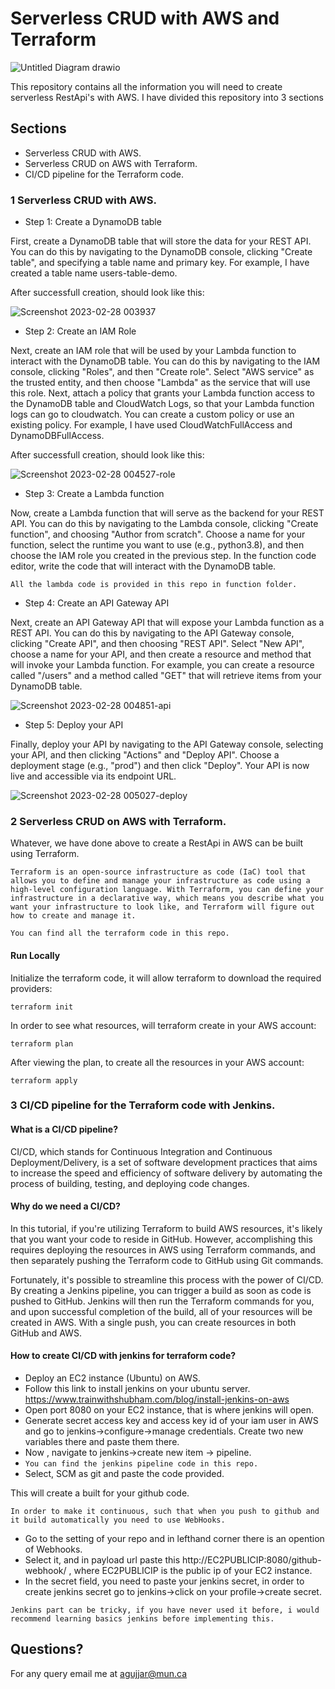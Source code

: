 
# Serverless CRUD with AWS and Terraform
![Untitled Diagram drawio](https://user-images.githubusercontent.com/70919722/221738912-f8775698-5618-4146-8dd9-1d2291becbec.png)

This repository contains all the information you will need to create serverless RestApi's with AWS.
I have divided this repository into 3 sections



## Sections

- Serverless CRUD with AWS.
- Serverless CRUD on AWS with Terraform.
- CI/CD pipeline for the Terraform code.


### 1 Serverless CRUD with AWS.

- Step 1: Create a DynamoDB table

First, create a DynamoDB table that will store the data for your REST API. You can do this by navigating to the DynamoDB console, clicking "Create table", and specifying a table name and primary key. For example, I have created a table name users-table-demo.

After successfull creation, should look like this:

![Screenshot 2023-02-28 003937](https://user-images.githubusercontent.com/70919722/221753411-c0b2928a-5763-4281-8a4b-edd5a8aaf471.png)


- Step 2: Create an IAM Role

Next, create an IAM role that will be used by your Lambda function to interact with the DynamoDB table. You can do this by navigating to the IAM console, clicking "Roles", and then "Create role". Select "AWS service" as the trusted entity, and then choose "Lambda" as the service that will use this role. Next, attach a policy that grants your Lambda function access to the DynamoDB table and CloudWatch Logs, so that your Lambda function logs can go to cloudwatch. You can create a custom policy or use an existing policy. For example, I have used CloudWatchFullAccess and DynamoDBFullAccess.

After successfull creation, should look like this:


![Screenshot 2023-02-28 004527-role](https://user-images.githubusercontent.com/70919722/221753489-b08a1259-a981-4cca-946b-9be26abfa6f0.png)

- Step 3: Create a Lambda function

Now, create a Lambda function that will serve as the backend for your REST API. You can do this by navigating to the Lambda console, clicking "Create function", and choosing "Author from scratch". Choose a name for your function, select the runtime you want to use (e.g., python3.8), and then choose the IAM role you created in the previous step. In the function code editor, write the code that will interact with the DynamoDB table.


```All the lambda code is provided in this repo in function folder.```

- Step 4: Create an API Gateway API

Next, create an API Gateway API that will expose your Lambda function as a REST API. You can do this by navigating to the API Gateway console, clicking "Create API", and then choosing "REST API". Select "New API", choose a name for your API, and then create a resource and method that will invoke your Lambda function. For example, you can create a resource called "/users" and a method called "GET" that will retrieve items from your DynamoDB table.


![Screenshot 2023-02-28 004851-api](https://user-images.githubusercontent.com/70919722/221753573-f1aeba77-a2cf-4b88-b979-b52750400a91.png) 

- Step 5: Deploy your API

Finally, deploy your API by navigating to the API Gateway console, selecting your API, and then clicking "Actions" and "Deploy API". Choose a deployment stage (e.g., "prod") and then click "Deploy". Your API is now live and accessible via its endpoint URL.

![Screenshot 2023-02-28 005027-deploy](https://user-images.githubusercontent.com/70919722/221753664-7b80a7e7-4c22-44e9-91b9-3977e0b081ed.png)

### 2 Serverless CRUD on AWS with Terraform.

Whatever, we have done above to create a RestApi in AWS can be built using Terraform. 

```Terraform is an open-source infrastructure as code (IaC) tool that allows you to define and manage your infrastructure as code using a high-level configuration language. With Terraform, you can define your infrastructure in a declarative way, which means you describe what you want your infrastructure to look like, and Terraform will figure out how to create and manage it.```

```You can find all the terraform code in this repo.```

#### Run Locally

Initialize the terraform code, it will allow terraform to download the required providers:

```
terraform init
```

In order to see what resources, will terraform create in your AWS account:

```
terraform plan
```

After viewing the plan, to create all the resources in your AWS account:

```
terraform apply
```

### 3 CI/CD pipeline for the Terraform code with Jenkins.
#### What is a CI/CD pipeline?

CI/CD, which stands for Continuous Integration and Continuous Deployment/Delivery, is a set of software development practices that aims to increase the speed and efficiency of software delivery by automating the process of building, testing, and deploying code changes.

#### Why do we need a CI/CD?

In this tutorial, if you're utilizing Terraform to build AWS resources, it's likely that you want your code to reside in GitHub. However, accomplishing this requires deploying the resources in AWS using Terraform commands, and then separately pushing the Terraform code to GitHub using Git commands.

Fortunately, it's possible to streamline this process with the power of CI/CD. By creating a Jenkins pipeline, you can trigger a build as soon as code is pushed to GitHub. Jenkins will then run the Terraform commands for you, and upon successful completion of the build, all of your resources will be created in AWS. With a single push, you can create resources in both GitHub and AWS.

#### How to create CI/CD with jenkins for terraform code?

- Deploy an EC2 instance (Ubuntu) on AWS.
- Follow this link to install jenkins on your ubuntu server. https://www.trainwithshubham.com/blog/install-jenkins-on-aws
- Open port 8080 on your EC2 instance, that is where jenkins will open.
- Generate secret access key and access key id of your iam user in AWS and go to jenkins->configure->manage credentials. Create two new variables there and paste them there.
- Now , navigate to jenkins->create new item -> pipeline.
- ``You can find the jenkins pipeline code in this repo.``
- Select, SCM as git and paste the code provided.

This will create a built for your github code.

```In order to make it continuous, such that when you push to github and it build automatically you need to use WebHooks.```

- Go to the setting of your repo and in lefthand corner there is an opention of Webhooks.
- Select it, and in payload url paste this http://EC2PUBLICIP:8080/github-webhook/ , where EC2PUBLICIP is the public ip of your EC2 instance.
- In the secret field, you need to paste your jenkins secret, in order to create jenkins secret go to jenkins->click on your profile->create secret.

```Jenkins part can be tricky, if you have never used it before, i would recommend learning basics jenkins before implementing this.```



## Questions?

For any query email me at agujjar@mun.ca



